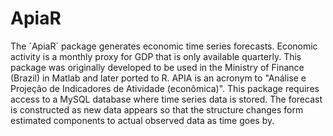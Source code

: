 # ApiaR

The ´ApiaR´ package generates economic time series forecasts. Economic activity is a monthly proxy for GDP that is only available quarterly. This package was originally developed to be used in the Ministry of Finance (Brazil) in Matlab and later ported to R. APIA is an acronym to "Análise e Projeção de Indicadores de Atividade (econômica)". This package requires access to a MySQL database where time series data is stored. The forecast is constructed as new data appears so that the structure changes form estimated components to actual observed data as time goes by. 
